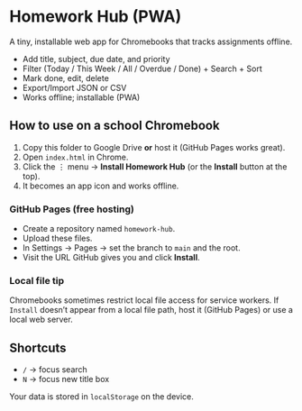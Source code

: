 # Homework Hub (PWA)

A tiny, installable web app for Chromebooks that tracks assignments offline.
- Add title, subject, due date, and priority
- Filter (Today / This Week / All / Overdue / Done) + Search + Sort
- Mark done, edit, delete
- Export/Import JSON or CSV
- Works offline; installable (PWA)

## How to use on a school Chromebook
1. Copy this folder to Google Drive **or** host it (GitHub Pages works great).
2. Open `index.html` in Chrome.
3. Click the ⋮ menu → **Install Homework Hub** (or the **Install** button at the top).
4. It becomes an app icon and works offline.

### GitHub Pages (free hosting)
- Create a repository named `homework-hub`.
- Upload these files.
- In Settings → Pages → set the branch to `main` and the root.
- Visit the URL GitHub gives you and click **Install**.

### Local file tip
Chromebooks sometimes restrict local file access for service workers.
If `Install` doesn’t appear from a local file path, host it (GitHub Pages) or use a local web server.

## Shortcuts
- `/` → focus search
- `N` → focus new title box

Your data is stored in `localStorage` on the device.